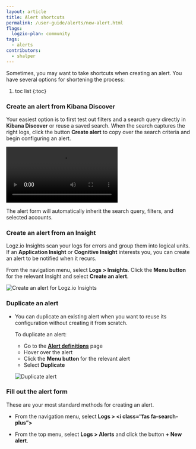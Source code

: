 ```yaml
---
layout: article
title: Alert shortcuts
permalink: /user-guide/alerts/new-alert.html
flags:
  logzio-plan: community
tags:
  - alerts
contributors:
  - shalper
---
```


Sometimes, you may want to take shortcuts when creating an alert. You have several options for shortening the process:

1. toc list
{:toc}


### Create an alert from Kibana Discover

Your easiest option is to first test out filters and a search query directly in **Kibana Discover** or reuse a saved search. When the search captures the right logs, click the button **Create alert** to copy over the search criteria and begin configuring an alert.

  <video autoplay loop>
  <source src="https://dytvr9ot2sszz.cloudfront.net/logz-docs/alerts/create-alert.mp4" type="video/mp4" />
  </video>

  The alert form will automatically inherit the search query, filters, and selected accounts.


### Create an alert from an Insight

Logz.io Insights scan your logs for errors and group them into logical units.
If an **Application Insight** or **Cognitive Insight** interests you, you can create an alert to be notified when it recurs.

  From the navigation menu, select **Logs > Insights**. Click the **Menu button <i class="li li-ellipsis-v"></i>** for the relevant Insight and select **Create an alert**.

  ![Create an alert for Logz.io Insights](https://dytvr9ot2sszz.cloudfront.net/logz-docs/alerts/create-alert-from-insights-new-nav.png)

### Duplicate an alert

* You can duplicate an existing alert when you want to reuse its configuration without creating it from scratch.

  To duplicate an alert:
  
  * Go to the [**Alert definitions**](https://app.logz.io/#/dashboard/triggers/alert-definitions) page
  * Hover over the alert
  * Click the **Menu button <i class="li li-ellipsis-v"></i>** for the relevant alert
  * Select **Duplicate**

  ![Duplicate alert](https://dytvr9ot2sszz.cloudfront.net/logz-docs/alerts/duplicate-alert.png)

### Fill out the alert form

These are your most standard methods for creating an alert.

* From the navigation menu, select **Logs > <i class=“fas fa-search-plus”></i>**

* From the top menu, select **Logs > Alerts** and click the button **+ New alert**.
